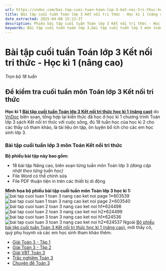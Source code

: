 ```yaml
---
url: https://vndoc.com/bai-tap-cuoi-tuan-toan-lop-3-ket-noi-tri-thuc-hoc-ki-1-nang-cao-336160
title: Bài tập cuối tuần Toán lớp 3 Kết nối tri thức - Học kì 1 (nâng cao) - Trọn bộ 18 tuần - VnDoc.com
date_extracted: 2025-04-08 15:22:37
description: Phiếu bài tập cuối tuần Toán lớp 3 Kết nối tri thức - Học kì 1 (nâng cao) là bộ tài liệu giúp các thầy cô và phụ huynh có thể phụ đạo ôn tập cuối tuần cho các em thêm hiệu quả cao.
keywords: Bài tập cuối tuần toán lớp 3,bài tập cuối tuần lớp 3 môn toán,Bài tập cuối tuần lớp 3 môn Toán học kì 1 Kết nối tri thức,Bài tập cuối tuần lớp 3 môn Toán Kết nối tri thức cả năm,giải Toán lớp 3,giải bài tập toán 3,toán lớp 3 Kết nối tri thức,phiếu bài tập toán 3,Bài tập cuối tuần lớp 3 cả năm,Phiếu bài tập cuối tuần Toán lớp 3,Phiếu bài tập cuối tuần môn toán lớp 3 kntt,Phiếu bài tập cuối tuần môn toán lớp 3 sách Kết nối tri thức
---
```


# Bài tập cuối tuần Toán lớp 3 Kết nối tri thức - Học kì 1 \(nâng cao\)
_Trọn bộ 18 tuần_
## **Đề kiểm tra cuối tuần môn Toán lớp 3 Kết nối tri thức**  
**Học kì 1**
[**Bài tập cuối tuần Toán lớp 3 Kết nối tri thức học kì 1 \(nâng cao\)**](<https://vndoc.com/bai-tap-cuoi-tuan-toan-lop-3-ket-noi-tri-thuc-hoc-ki-1-nang-cao-336160>) do [VnDoc](<https://vndoc.com/>) biên soạn, tổng hợp lại kiến thức đã học ở học kì 1 chương trình Toán lớp 3 sách Kết nối tri thức với cuộc sống, đủ 18 tuần học của học kì 2 cho các thầy cô tham khảo, là tài liệu ôn tập, ôn luyện bổ ích cho các em học sinh lớp 3.
### **Bài tập cuối tuần lớp 3 môn Toán Kết nối tri thức**
**Bộ phiếu bài tập này bao gồm:**
  * 18 bài tập Nâng cao, biên soạn từng tuần môn Toán lớp 3 _\(đang cập nhật theo từng tuần học\)_
  * File Word có thể chỉnh sửa
  * File PDF thuận tiện in trên các thiết bị di động

**Minh họa bộ phiếu bài tập cuối tuần môn Toán lớp 3 học kì 1:**
![bai tap cuoi tuan 1 toan 3 nang cao ket noi page 1*603539](https://i.vdoc.vn/data/image/2024/06/15/bai-tap-cuoi-tuan-1-toan-3-nang-cao-ket-noi-page-1.jpg)![bai tap cuoi tuan 1 toan 3 nang cao ket noi page 2*603540](https://i.vdoc.vn/data/image/2024/06/15/bai-tap-cuoi-tuan-1-toan-3-nang-cao-ket-noi-page-2.jpg)![bai tap cuoi tuan 2 toan 3 nang cao ket noi h1*624498](https://i.vdoc.vn/data/image/2024/08/23/bai-tap-cuoi-tuan-2-toan-3-nang-cao-ket-noi-h1.jpg)![bai tap cuoi tuan 2 toan 3 nang cao ket noi h2*624499](https://i.vdoc.vn/data/image/2024/08/23/bai-tap-cuoi-tuan-2-toan-3-nang-cao-ket-noi-h2.jpg)![bai tap cuoi tuan 3 toan 3 nang cao ket noi h1*624536](https://i.vdoc.vn/data/image/2024/08/23/bai-tap-cuoi-tuan-3-toan-3-nang-cao-ket-noi-h1.jpg)![bai tap cuoi tuan 3 toan 3 nang cao ket noi h2*624537](https://i.vdoc.vn/data/image/2024/08/23/bai-tap-cuoi-tuan-3-toan-3-nang-cao-ket-noi-h2.jpg)
Ngoài [Bộ phiếu bài tập cuối tuần Toán 3 Kết nối tri thức học kì 1 \(nâng cao\)](<https://vndoc.com/bai-tap-cuoi-tuan-toan-lop-3-ket-noi-tri-thuc-hoc-ki-1-nang-cao-336160>), mời thầy cô, quý phụ huynh và các em học sinh tham khảo thêm:
  * [Giải Toán 3 - Tập 1](<https://vndoc.com/toan-lop-3-kntt>)
  * [Giải Toán 3 - Tập 2](<https://vndoc.com/toan-lop-3-kntt-tap2>)
  * [Giải VBT Toán 3](<https://vndoc.com/vo-bai-tap-toan-lop-3-ket-noi-tri-thuc>)
  * [Trắc nghiệm Toán 3](<https://vndoc.com/trac-nghiem-toan-3-kntt>)
  * [Chuyên đề Toán 3](<https://vndoc.com/chuyen-de-toan-lop-3-sach-moi>)


